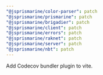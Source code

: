 ```yaml
---
"@jsprismarine/color-parser": patch
"@jsprismarine/prismarine": patch
"@jsprismarine/brigadier": patch
"@jsprismarine/client": patch
"@jsprismarine/errors": patch
"@jsprismarine/raknet": patch
"@jsprismarine/server": patch
"@jsprismarine/nbt": patch
---
```


Add Codecov bundler plugin to vite.

